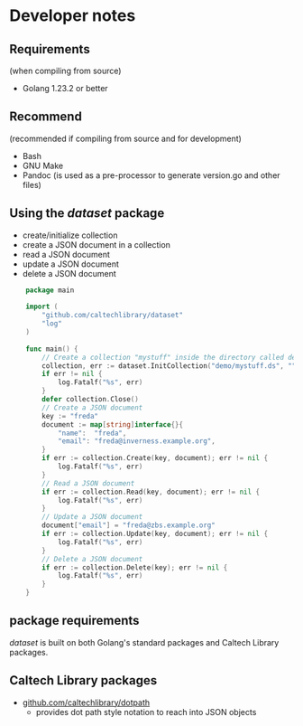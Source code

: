 
# Developer notes

## Requirements

(when compiling from source)

- Golang 1.23.2 or better

## Recommend

(recommended if compiling from source and for development)

- Bash
- GNU Make
- Pandoc (is used as a pre-processor to generate version.go and other files)

## Using the _dataset_ package

- create/initialize collection
- create a JSON document in a collection
- read a JSON document
- update a JSON document
- delete a JSON document

```go
    package main
    
    import (
        "github.com/caltechlibrary/dataset"
        "log"
    )
    
    func main() {
        // Create a collection "mystuff" inside the directory called demo
        collection, err := dataset.InitCollection("demo/mystuff.ds", "")
        if err != nil {
            log.Fatalf("%s", err)
        }
        defer collection.Close()
        // Create a JSON document
        key := "freda"
        document := map[string]interface{}{
            "name":  "freda",
            "email": "freda@inverness.example.org",
        }
        if err := collection.Create(key, document); err != nil {
            log.Fatalf("%s", err)
        }
        // Read a JSON document
        if err := collection.Read(key, document); err != nil {
            log.Fatalf("%s", err)
        }
        // Update a JSON document
        document["email"] = "freda@zbs.example.org"
        if err := collection.Update(key, document); err != nil {
            log.Fatalf("%s", err)
        }
        // Delete a JSON document
        if err := collection.Delete(key); err != nil {
            log.Fatalf("%s", err)
        }
    }
```


## package requirements

_dataset_ is built on both Golang's standard packages and Caltech Library 
packages.

## Caltech Library packages

- [github.com/caltechlibrary/dotpath](https://github.com/caltechlibrary/dotpath)
  - provides dot path style notation to reach into JSON objects

